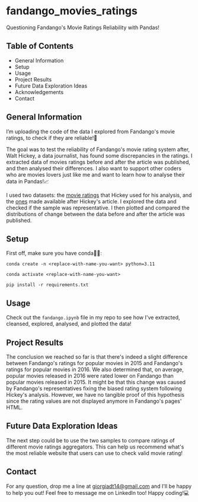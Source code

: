 # fandango_movies_ratings
Questioning Fandango's Movie Ratings Reliability with Pandas!

## Table of Contents
- General Information
- Setup
- Usage
- Project Results
- Future Data Exploration Ideas
- Acknowledgements
- Contact

## General Information
I’m uploading the code of the data I explored from Fandango's movie ratings, to check if they are reliable!🎥

The goal was to test the reliability of Fandango's movie rating system after, Walt Hickey, a data journalist, has found some discrepancies in the ratings. I extracted data of movies ratings before and after the article was published, and then analysed their differences. I also want to support other coders who are movies lovers just like me and want to learn how to analyse their data in Pandas!📈

I used two datasets: the [movie ratings](https://github.com/fivethirtyeight/data/blob/master/fandango/fandango_scrape.csv) that Hickey used for his analysis, and the [ones](https://github.com/mircealex/Movie_ratings_2016_17) made available after Hickey's article. I explored the data and checked if the sample was representative. I then plotted and compared the distributions of change between the data before and after the article was published. 

## Setup
First off, make sure you have conda🐍👀:

`conda create -n <replace-with-name-you-want> python=3.11`

`conda activate <replace-with-name-you-want>`

`pip install -r requirements.txt`

## Usage
Check out the `fandango.ipynb` file in my repo to see how I've extracted, cleansed, explored, analysed, and plotted the data! 

## Project Results
The conclusion we reached so far is that there's indeed a slight difference between Fandango's ratings for popular movies in 2015 and Fandango's ratings for popular movies in 2016. We also determined that, on average, popular movies released in 2016 were rated lower on Fandango than popular movies released in 2015. It might be that this change was caused by Fandango's representatives fixing the biased rating system following Hickey's analysis. However, we have no tangible proof of this hypothesis since the rating values are not displayed anymore in Fandango's pages' HTML.

## Future Data Exploration Ideas
The next step could be to use the two samples to compare ratings of different movie ratings aggregators. This can help us recommend what's the most reliable website that users can use to check valid movie rating!

## Contact
For any question, drop me a line at giorgiadt14@gmail.com and I'll be happy to help you out! Feel free to message me on LinkedIn too! Happy coding!💻